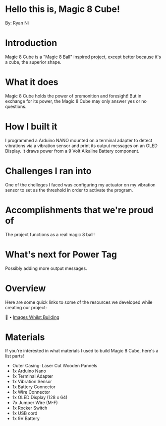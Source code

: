 # Hello this is, Magic 8 Cube!
By: Ryan Ni

# Introduction
Magic 8 Cube is a "Magic 8 Ball" inspired project, except better because it's a cube, the superior shape.

# What it does
Magic 8 Cube holds the power of premonition and foresight! But in exchange for its power, the Magic 8 Cube may only answer yes or no questions.

# How I built it
I programmed a Arduino NANO mounted on a terminal adapter to detect vibrations via a vibration sensor and print its output messages on an OLED Display. It draws power from a 9 Volt Alkaline Battery component.

# Challenges I ran into
One of the chelleges I faced was configuring my actuator on my vibration sensor to set as the threshold in order to activate the program.

# Accomplishments that we're proud of
The project functions as a real magic 8 ball!

# What's next for Power Tag
Possibly adding more output messages.

# Overview
Here are some quick links to some of the resources we developed while creating our project:

📕 • [Images Whilst Building](https://drive.google.com/drive/folders/14z7V7EUYJsQ4ouKWwYoF3UgeNxiKuQ0m?usp=sharing)

# Materials
If you're interested in what materials I used to build Magic 8 Cube, here's a list parts!

- Outer Casing: Laser Cut Wooden Pannels
- 1x Arduino Nano
- 1x Terminal Adapter
- 1x Vibration Sensor
- 1x Battery Connector
- 1x Wire Connector
- 1x OLED Display (128 x 64)
- 7x Jumper Wire (M-F)
- 1x Rocker Switch
- 1x USB cord
- 1x 9V Battery
